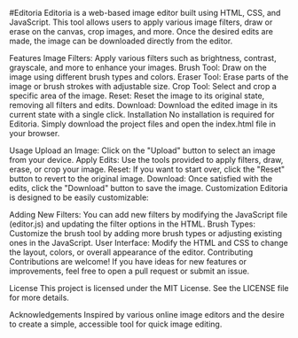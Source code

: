 #Editoria
Editoria is a web-based image editor built using HTML, CSS, and JavaScript. This tool allows users to apply various image filters, draw or erase on the canvas, crop images, and more. Once the desired edits are made, the image can be downloaded directly from the editor.

Features
Image Filters: Apply various filters such as brightness, contrast, grayscale, and more to enhance your images.
Brush Tool: Draw on the image using different brush types and colors.
Eraser Tool: Erase parts of the image or brush strokes with adjustable size.
Crop Tool: Select and crop a specific area of the image.
Reset: Reset the image to its original state, removing all filters and edits.
Download: Download the edited image in its current state with a single click.
Installation
No installation is required for Editoria. Simply download the project files and open the index.html file in your browser.

Usage
Upload an Image: Click on the "Upload" button to select an image from your device.
Apply Edits: Use the tools provided to apply filters, draw, erase, or crop your image.
Reset: If you want to start over, click the "Reset" button to revert to the original image.
Download: Once satisfied with the edits, click the "Download" button to save the image.
Customization
Editoria is designed to be easily customizable:

Adding New Filters: You can add new filters by modifying the JavaScript file (editor.js) and updating the filter options in the HTML.
Brush Types: Customize the brush tool by adding more brush types or adjusting existing ones in the JavaScript.
User Interface: Modify the HTML and CSS to change the layout, colors, or overall appearance of the editor.
Contributing
Contributions are welcome! If you have ideas for new features or improvements, feel free to open a pull request or submit an issue.

License
This project is licensed under the MIT License. See the LICENSE file for more details.

Acknowledgements
Inspired by various online image editors and the desire to create a simple, accessible tool for quick image editing.
